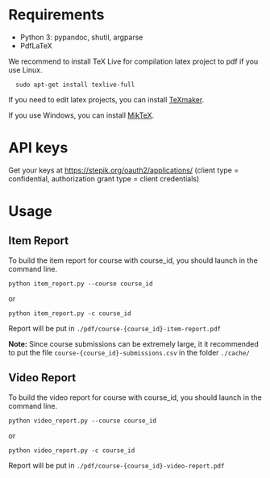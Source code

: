 # Requirements

* Python 3: pypandoc, shutil, argparse
* PdfLaTeX

We recommend to install TeX Live for compilation latex project to pdf if you use Linux.

      sudo apt-get install texlive-full

If you need to edit latex projects, you can install [TeXmaker](http://www.xm1math.net/texmaker/download.html).

If you use Windows, you can install [MikTeX](https://miktex.org/).

# API keys
Get your keys at https://stepik.org/oauth2/applications/
(client type = confidential, authorization grant type = client credentials)

# Usage 

## Item Report
To build the item report for course with course_id, you should launch in the command line.

    python item_report.py --course course_id

or

    python item_report.py -c course_id
    
Report will be put in ``./pdf/course-{course_id}-item-report.pdf``

**Note:** Since course submissions can be extremely large, it it recommended to put the file ``course-{course_id}-submissions.csv`` in the folder ``./cache/``


## Video Report
To build the video report for course with course_id, you should launch in the command line.

    python video_report.py --course course_id

or

    python video_report.py -c course_id
    
Report will be put in ``./pdf/course-{course_id}-video-report.pdf``
